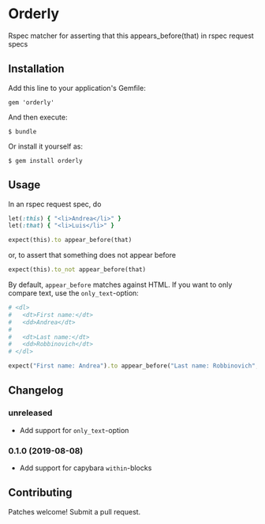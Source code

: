# Orderly

Rspec matcher for asserting that this appears_before(that) in rspec request specs

## Installation

Add this line to your application's Gemfile:

    gem 'orderly'

And then execute:

    $ bundle

Or install it yourself as:

    $ gem install orderly

## Usage

In an rspec request spec, do

```ruby
let(:this) { "<li>Andrea</li>" }
let(:that) { "<li>Luis</li>" }

expect(this).to appear_before(that)
```

or, to assert that something does not appear before

```ruby
expect(this).to_not appear_before(that)
```

By default, `appear_before` matches against HTML. If you want to only compare text, use the `only_text`-option:

```ruby
# <dl>
#   <dt>First name:</dt>
#   <dd>Andrea</dt>
#
#   <dt>Last name:</dt>
#   <dd>Robbinovich</dt>
# </dl>

expect("First name: Andrea").to appear_before("Last name: Robbinovich", only_text: true)
```

## Changelog
### unreleased
- Add support for `only_text`-option

### 0.1.0 (2019-08-08)
- Add support for capybara `within`-blocks

## Contributing
Patches welcome! Submit a pull request.
